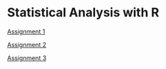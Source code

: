 # Statistical Analysis with R

[Assignment 1](Assignment1.html)

[Assignment 2](Assignment2.html)

[Assignment 3](Assignment3.html)
